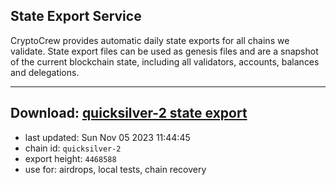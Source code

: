## State Export Service
CryptoCrew provides automatic daily state exports for all chains we validate. State export files can be used as genesis files and are a snapshot of the current blockchain state, including all validators, accounts, balances and delegations.

---
**Download: [quicksilver-2 state export](https://dl.ccvalidators.com/SERVICE/quicksilver/quicksilver-2_export_4468588.json)**
---

- last updated: Sun Nov 05 2023 11:44:45
- chain id: `quicksilver-2`
- export height: `4468588`
- use for: airdrops, local tests, chain recovery
